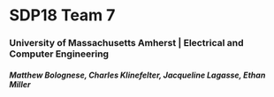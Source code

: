 # SDP18 Team 7
### University of Massachusetts Amherst | Electrical and Computer Engineering
##### Matthew Bolognese, Charles Klinefelter, Jacqueline Lagasse, Ethan Miller
